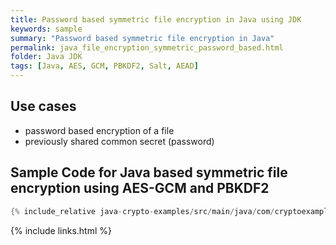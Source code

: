 ```yaml
---
title: Password based symmetric file encryption in Java using JDK
keywords: sample
summary: "Password based symmetric file encryption in Java"
permalink: java_file_encryption_symmetric_password_based.html
folder: Java JDK
tags: [Java, AES, GCM, PBKDF2, Salt, AEAD]
---
```


## Use cases

- password based encryption of a file
- previously shared common secret (password)

## Sample Code for Java based symmetric file encryption using AES-GCM and PBKDF2

```java
{% include_relative java-crypto-examples/src/main/java/com/cryptoexamples/java/ExampleFileEncryptionInOneMethod.java %}
```



{% include links.html %}
